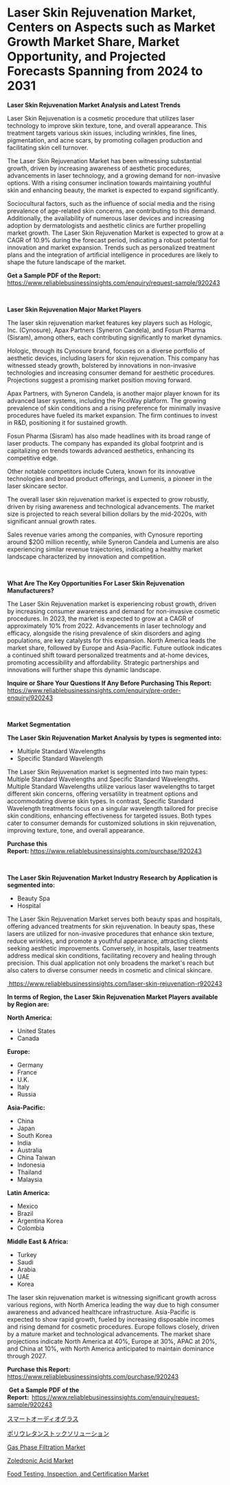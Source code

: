 <p><h1>Laser Skin Rejuvenation Market, Centers on Aspects such as Market Growth Market Share, Market Opportunity, and Projected Forecasts Spanning from 2024 to 2031</h1></p><p><strong>Laser Skin Rejuvenation Market Analysis and Latest Trends</strong></p>
<p><p>Laser Skin Rejuvenation is a cosmetic procedure that utilizes laser technology to improve skin texture, tone, and overall appearance. This treatment targets various skin issues, including wrinkles, fine lines, pigmentation, and acne scars, by promoting collagen production and facilitating skin cell turnover. </p><p>The Laser Skin Rejuvenation Market has been witnessing substantial growth, driven by increasing awareness of aesthetic procedures, advancements in laser technology, and a growing demand for non-invasive options. With a rising consumer inclination towards maintaining youthful skin and enhancing beauty, the market is expected to expand significantly. </p><p>Sociocultural factors, such as the influence of social media and the rising prevalence of age-related skin concerns, are contributing to this demand. Additionally, the availability of numerous laser devices and increasing adoption by dermatologists and aesthetic clinics are further propelling market growth. The Laser Skin Rejuvenation Market is expected to grow at a CAGR of 10.9% during the forecast period, indicating a robust potential for innovation and market expansion. Trends such as personalized treatment plans and the integration of artificial intelligence in procedures are likely to shape the future landscape of the market.</p></p>
<p><strong>Get a Sample PDF of the Report:&nbsp;</strong> <a href="https://www.reliablebusinessinsights.com/enquiry/request-sample/920243">https://www.reliablebusinessinsights.com/enquiry/request-sample/920243</a></p>
<p>&nbsp;</p>
<p><strong>Laser Skin Rejuvenation Major Market Players</strong></p>
<p><p>The laser skin rejuvenation market features key players such as Hologic, Inc. (Cynosure), Apax Partners (Syneron Candela), and Fosun Pharma (Sisram), among others, each contributing significantly to market dynamics. </p><p>Hologic, through its Cynosure brand, focuses on a diverse portfolio of aesthetic devices, including lasers for skin rejuvenation. This company has witnessed steady growth, bolstered by innovations in non-invasive technologies and increasing consumer demand for aesthetic procedures. Projections suggest a promising market position moving forward.</p><p>Apax Partners, with Syneron Candela, is another major player known for its advanced laser systems, including the PicoWay platform. The growing prevalence of skin conditions and a rising preference for minimally invasive procedures have fueled its market expansion. The firm continues to invest in R&D, positioning it for sustained growth.</p><p>Fosun Pharma (Sisram) has also made headlines with its broad range of laser products. The company has expanded its global footprint and is capitalizing on trends towards advanced aesthetics, enhancing its competitive edge. </p><p>Other notable competitors include Cutera, known for its innovative technologies and broad product offerings, and Lumenis, a pioneer in the laser skincare sector. </p><p>The overall laser skin rejuvenation market is expected to grow robustly, driven by rising awareness and technological advancements. The market size is projected to reach several billion dollars by the mid-2020s, with significant annual growth rates.</p><p>Sales revenue varies among the companies, with Cynosure reporting around $200 million recently, while Syneron Candela and Lumenis are also experiencing similar revenue trajectories, indicating a healthy market landscape characterized by innovation and competition.</p></p>
<p>&nbsp;</p>
<p><strong>What Are The Key Opportunities For Laser Skin Rejuvenation Manufacturers?</strong></p>
<p><p>The Laser Skin Rejuvenation market is experiencing robust growth, driven by increasing consumer awareness and demand for non-invasive cosmetic procedures. In 2023, the market is expected to grow at a CAGR of approximately 10% from 2022. Advancements in laser technology and efficacy, alongside the rising prevalence of skin disorders and aging populations, are key catalysts for this expansion. North America leads the market share, followed by Europe and Asia-Pacific. Future outlook indicates a continued shift toward personalized treatments and at-home devices, promoting accessibility and affordability. Strategic partnerships and innovations will further shape this dynamic landscape.</p></p>
<p><strong>Inquire or Share Your Questions If Any Before Purchasing This Report:</strong> <a href="https://www.reliablebusinessinsights.com/enquiry/pre-order-enquiry/920243">https://www.reliablebusinessinsights.com/enquiry/pre-order-enquiry/920243</a></p>
<p>&nbsp;</p>
<p><strong>Market Segmentation</strong></p>
<p><strong>The Laser Skin Rejuvenation Market Analysis by types is segmented into:</strong></p>
<p><ul><li>Multiple Standard Wavelengths</li><li>Specific Standard Wavelength</li></ul></p>
<p><p>The Laser Skin Rejuvenation market is segmented into two main types: Multiple Standard Wavelengths and Specific Standard Wavelengths. Multiple Standard Wavelengths utilize various laser wavelengths to target different skin concerns, offering versatility in treatment options and accommodating diverse skin types. In contrast, Specific Standard Wavelength treatments focus on a singular wavelength tailored for precise skin conditions, enhancing effectiveness for targeted issues. Both types cater to consumer demands for customized solutions in skin rejuvenation, improving texture, tone, and overall appearance.</p></p>
<p><strong>Purchase this Report:&nbsp;</strong><a href="https://www.reliablebusinessinsights.com/purchase/920243">https://www.reliablebusinessinsights.com/purchase/920243</a></p>
<p>&nbsp;</p>
<p><strong>The Laser Skin Rejuvenation Market Industry Research by Application is segmented into:</strong></p>
<p><ul><li>Beauty Spa</li><li>Hospital</li></ul></p>
<p><p>The Laser Skin Rejuvenation Market serves both beauty spas and hospitals, offering advanced treatments for skin rejuvenation. In beauty spas, these lasers are utilized for non-invasive procedures that enhance skin texture, reduce wrinkles, and promote a youthful appearance, attracting clients seeking aesthetic improvements. Conversely, in hospitals, laser treatments address medical skin conditions, facilitating recovery and healing through precision. This dual application not only broadens the market's reach but also caters to diverse consumer needs in cosmetic and clinical skincare.</p></p>
<p><a href="https://www.reliablebusinessinsights.com/laser-skin-rejuvenation-r920243">&nbsp;https://www.reliablebusinessinsights.com/laser-skin-rejuvenation-r920243</a></p>
<p><strong>In terms of Region, the Laser Skin Rejuvenation Market Players available by Region are:</strong></p>
<p>
    <p> <strong> North America: </strong>
        <ul>
            <li>United States</li>
            <li>Canada</li>
        </ul>
        </p> 
    <p> <strong> Europe: </strong>
        <ul>
            <li>Germany</li>
            <li>France</li>
            <li>U.K.</li>
            <li>Italy</li>
            <li>Russia</li>
        </ul>
        </p> 
    <p> <strong> Asia-Pacific: </strong>
        <ul>
            <li>China</li>
            <li>Japan</li>
            <li>South Korea</li>
            <li>India</li>
            <li>Australia</li>
            <li>China Taiwan</li>
            <li>Indonesia</li>
            <li>Thailand</li>
            <li>Malaysia</li>
        </ul>
        </p> 
    <p> <strong> Latin America: </strong>
        <ul>
            <li>Mexico</li>
            <li>Brazil</li>
            <li>Argentina Korea</li>
            <li>Colombia</li>
        </ul>
        </p> 
    <p> <strong> Middle East & Africa: </strong>
        <ul>
            <li>Turkey</li>
            <li>Saudi</li>
            <li>Arabia</li>
            <li>UAE</li>
            <li>Korea</li>
        </ul>
    </p>
    </p>
<p><p>The laser skin rejuvenation market is witnessing significant growth across various regions, with North America leading the way due to high consumer awareness and advanced healthcare infrastructure. Asia-Pacific is expected to show rapid growth, fueled by increasing disposable incomes and rising demand for cosmetic procedures. Europe follows closely, driven by a mature market and technological advancements. The market share projections indicate North America at 40%, Europe at 30%, APAC at 20%, and China at 10%, with North America anticipated to maintain dominance through 2027.</p></p>
<p><strong>Purchase this Report: </strong><a href="https://www.reliablebusinessinsights.com/purchase/920243">https://www.reliablebusinessinsights.com/purchase/920243</a></p>
<p>&nbsp;<strong>Get a Sample PDF of the Report:&nbsp;&nbsp;</strong><a href="https://www.reliablebusinessinsights.com/enquiry/request-sample/920243">https://www.reliablebusinessinsights.com/enquiry/request-sample/920243</a></p>
<p><strong></strong></p>
<p><p><a href="https://mercedesyzfi.medium.com/smart-audio-glass-market-%E3%81%AE%E3%82%B0%E3%83%AD%E3%83%BC%E3%83%90%E3%83%AB%E5%B8%82%E5%A0%B4%E6%A6%82%E8%A6%81%E3%81%AF-%E4%B8%96%E7%95%8C%E3%81%8A%E3%82%88%E3%81%B3%E4%B8%BB%E8%A6%81%E5%B8%82%E5%A0%B4%E3%81%AB%E3%81%8A%E3%81%91%E3%82%8B%E6%A5%AD%E7%95%8C%E3%81%AB%E5%BD%B1%E9%9F%BF%E3%82%92%E4%B8%8E%E3%81%88%E3%82%8B%E4%B8%BB%E8%A6%81%E3%81%AA%E3%83%88%E3%83%AC%E3%83%B3%E3%83%89%E3%81%AB%E3%81%A4%E3%81%84%E3%81%A6-%E7%8B%AC%E8%87%AA%E3%81%AE%E8%A6%96%E7%82%B9%E3%82%92%E6%8F%90%E4%BE%9B%E3%81%97%E3%81%BE%E3%81%99-12bc2d8d3192">スマートオーディオグラス</a></p><p><a href="https://mercedesyzfi.medium.com/%E3%83%9D%E3%83%AA%E3%82%A6%E3%83%AC%E3%82%BF%E3%83%B3%E3%82%B9%E3%83%88%E3%83%83%E3%82%AF%E3%82%BD%E3%83%AA%E3%83%A5%E3%83%BC%E3%82%B7%E3%83%A7%E3%83%B3%E5%B8%82%E5%A0%B4%E3%81%AE%E4%BA%88%E6%B8%AC-%E5%B8%82%E5%A0%B4%E5%8B%95%E5%90%91-%E3%81%8A%E3%82%88%E3%81%B3%E5%BD%B1%E9%9F%BF%E5%88%86%E6%9E%90-2024%E5%B9%B4-2031%E5%B9%B4-e8df24184831">ポリウレタンストックソリューション</a></p><p><a href="https://medium.com/@dylanpullman2023/the-gas-phase-filtration-market-is-experiencing-higher-than-anticipated-demand-compared-to-1df4b14ea7aa">Gas Phase Filtration Market</a></p><p><a href="https://www.linkedin.com/pulse/zoledronic-acid-market-global-regional-analysis-focus-3oo5e?trackingId=QdTpjs7TSaylSmZx9egWoA%3D%3D">Zoledronic Acid Market</a></p><p><a href="https://github.com/FahadAhmed223/Market-Research-Report-List-1/blob/main/food-testing-inspection-and-certification-market.md">Food Testing, Inspection, and Certification Market</a></p></p>